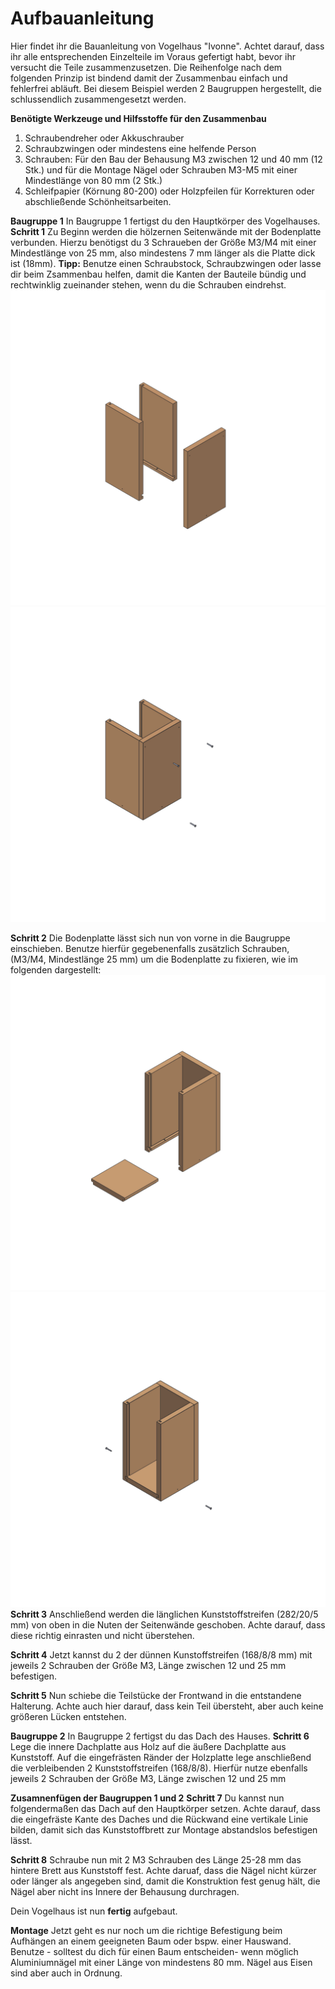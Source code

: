 # Aufbauanleitung

Hier findet ihr die Bauanleitung von Vogelhaus "Ivonne". Achtet darauf, dass ihr alle entsprechenden Einzelteile im Voraus gefertigt habt, bevor ihr versucht die Teile zusammenzusetzen. Die Reihenfolge nach dem folgenden Prinzip ist bindend damit der Zusammenbau einfach und fehlerfrei abläuft. Bei diesem Beispiel werden 2 Baugruppen hergestellt, die schlussendlich zusammengesetzt werden. 

__Benötigte Werkzeuge und Hilfsstoffe für den Zusammenbau__

1. Schraubendreher oder Akkuschrauber
3. Schraubzwingen oder mindestens eine helfende Person
4. Schrauben: Für den Bau der Behausung M3 zwischen 12 und 40 mm (12 Stk.)
   und für die Montage Nägel oder Schrauben M3-M5 mit einer Mindestlänge von 80 mm (2 Stk.)
5. Schleifpapier (Körnung 80-200) oder Holzpfeilen für Korrekturen oder abschließende Schönheitsarbeiten.

__Baugruppe 1__ In Baugruppe 1 fertigst du den Hauptkörper des Vogelhauses. 
__Schritt 1__ Zu Beginn werden die hölzernen Seitenwände mit der Bodenplatte verbunden. Hierzu benötigst du 3 Schraueben der Größe M3/M4 mit einer Mindestlänge von 25 mm, also mindestens 7 mm länger als die Platte dick ist (18mm).
__Tipp:__ Benutze einen Schraubstock, Schraubzwingen oder lasse dir beim Zsammenbau helfen, damit die Kanten der Bauteile bündig und rechtwinklig zueinander stehen, wenn du die Schrauben eindrehst. 
![](Anleitung_Ivonne_Vogelhaus_Seite_01.jpg)
![](Anleitung_Ivonne_Vogelhaus_Seite_02.jpg)

__Schritt 2__ Die Bodenplatte lässt sich nun von vorne in die Baugruppe einschieben. Benutze hierfür gegebenenfalls zusätzlich Schrauben, (M3/M4, Mindestlänge 25 mm) um die Bodenplatte zu fixieren, wie im folgenden dargestellt:
![](Anleitung_Ivonne_Vogelhaus_Seite_03.jpg)
![](Anleitung_Ivonne_Vogelhaus_Seite_04.jpg)
__Schritt 3__ Anschließend werden die länglichen Kunststoffstreifen (282/20/5 mm) von oben in die Nuten der Seitenwände geschoben. Achte darauf, dass diese richtig einrasten und nicht überstehen. 

__Schritt 4__ Jetzt kannst du 2 der dünnen Kunstoffstreifen (168/8/8 mm) mit jeweils 2 Schrauben der Größe M3, Länge zwischen 12 und 25 mm befestigen. 

__Schritt 5__ Nun schiebe die Teilstücke der Frontwand in die entstandene Halterung. Achte auch hier darauf, dass kein Teil übersteht, aber auch keine größeren Lücken entstehen.


__Baugruppe 2__ In Baugruppe 2 fertigst du das Dach des Hauses. 
__Schritt 6__ Lege die innere Dachplatte aus Holz auf die äußere Dachplatte aus Kunststoff. Auf die eingefrästen Ränder der Holzplatte lege anschließend die verbleibenden 2 Kunststoffstreifen (168/8/8). Hierfür nutze ebenfalls jeweils 2 Schrauben der Größe M3, Länge zwischen 12 und 25 mm


__Zusamnenfügen der Baugruppen 1 und 2__ 
__Schritt 7__ Du kannst nun folgendermaßen das Dach auf den Hauptkörper setzen. Achte darauf, dass die eingefräste Kante des Daches und die Rückwand eine vertikale Linie bilden, damit sich das Kunststoffbrett zur Montage abstandslos befestigen lässt. 

__Schritt 8__ Schraube nun mit 2 M3 Schrauben des Länge 25-28 mm das hintere Brett aus Kunststoff fest. Achte daruaf, dass die Nägel nicht kürzer oder länger als angegeben sind, damit die Konstruktion fest genug hält, die Nägel aber nicht ins Innere der Behausung durchragen. 

Dein Vogelhaus ist nun __fertig__ aufgebaut.

__Montage__ Jetzt geht es nur noch um die richtige Befestigung beim Aufhängen an einem geeigneten Baum oder bspw. einer Hauswand. Benutze - solltest du dich für einen Baum entscheiden-  wenn möglich Aluminiumnägel mit einer Länge von mindestens 80 mm. Nägel aus Eisen sind aber auch in Ordnung. 















